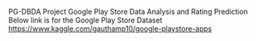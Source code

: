 PG-DBDA Project
Google Play Store Data Analysis and Rating Prediction
Below link is for the Google Play Store Dataset
https://www.kaggle.com/gauthamp10/google-playstore-apps

